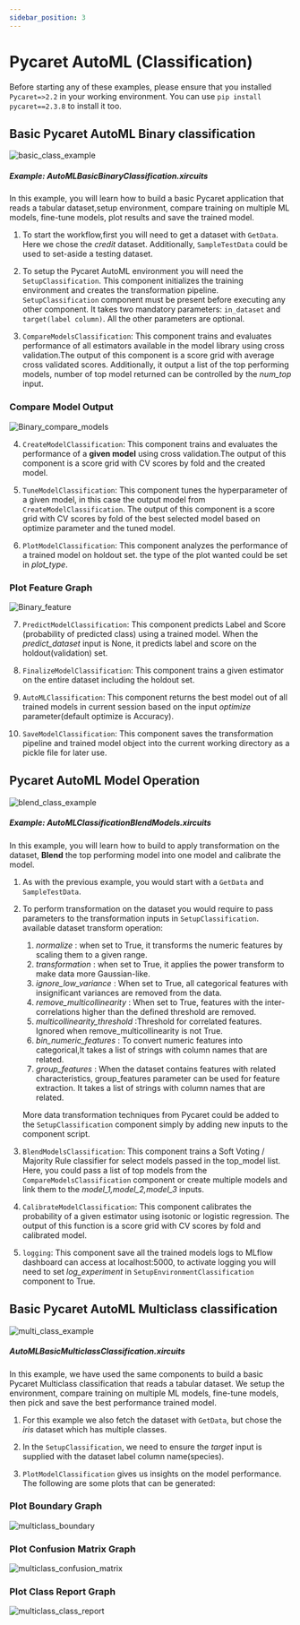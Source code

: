 ```yaml
---
sidebar_position: 3
---
```


# Pycaret AutoML (Classification)

Before starting any of these examples, please ensure that you installed <code>Pycaret=>2.2</code> in your working environment. You can use <code>pip install pycaret==2.3.8</code> to install it too.    
## Basic Pycaret AutoML Binary classification
![basic_class_example](pycaret_images/basic_class_example.gif)
##### Example: AutoMLBasicBinaryClassification.xircuits

In this example, you will learn how to build a basic Pycaret application that reads a tabular dataset,setup environment, compare training on multiple ML models, fine-tune models, plot results and save the trained model.

1. To start the workflow,first you will need to get a dataset with  `GetData`. Here we chose the *credit* dataset. Additionally, `SampleTestData` could be used to set-aside a testing dataset. 
   
2. To setup the Pycaret AutoML environment you will need the `SetupClassification`. This component initializes the training environment and creates the transformation pipeline. `SetupClassification` component must be present before executing any other component. It takes two mandatory parameters: `in_dataset` and `target(label column)`. All the other parameters are optional.   
   
3. `CompareModelsClassification`: This component trains and evaluates performance of all estimators available in the model library using cross validation.The output of this component is a score grid with average cross validated scores. Additionally, it output a list of the top performing models, number of top model returned can be controlled by the *num_top* input. 
   
### Compare Model Output
![Binary_compare_models](pycaret_images/Binary_compare_models.png)

4. `CreateModelClassification`: This component trains and evaluates the performance of a **given model** using cross validation.The output of this component is a score grid with CV scores by fold and the created model. 

5. `TuneModelClassification`: This component tunes the hyperparameter of a given model, in this case the output model from `CreateModelClassification`. The output of this component is a score grid with CV scores by fold of the best selected model based on optimize parameter and the tuned model. 
   
6. `PlotModelClassification`: This component analyzes the performance of a trained model on holdout set. the type of the plot wanted could be set in *plot_type*.

### Plot Feature Graph
![Binary_feature](pycaret_images/Binary_feature.png)


7. `PredictModelClassification`: This component predicts Label and Score (probability of predicted class) using a trained model. When the *predict_dataset* input is None, it predicts label and score on the holdout(validation) set.
   
8. `FinalizeModelClassification`: This component trains a given estimator on the entire dataset including the holdout set.
   
8.  `AutoMLClassification`: This component returns the best model out of all trained models in current session based on the input *optimize* parameter(default optimize is Accuracy). 
    
10.  `SaveModelClassification`: This component saves the transformation pipeline and trained model object into the current working directory as a pickle file for later use.

## Pycaret AutoML Model Operation
![blend_class_example](pycaret_images/blend_class_example.gif)
##### Example: AutoMLClassificationBlendModels.xircuits 

In this example, you will learn how to build to apply transformation on the dataset, **Blend** the top performing model into one model and calibrate the model.

1. As with the previous example, you would start with a `GetData` and `SampleTestData`.

2. To perform transformation on the dataset you would require to pass parameters to the transformation inputs in `SetupClassification`. available dataset transform operation:
   1. *normalize* : when set to True, it transforms the numeric features by scaling them to a given range. 
   2. *transformation* : when set to True, it applies the power transform to make data more Gaussian-like.   
   3. *ignore_low_variance* : When set to True, all categorical features with insignificant variances are removed from the data.
   4. *remove_multicollinearity* : When set to True, features with the inter-correlations higher than the defined threshold are removed.
   5. *multicollinearity_threshold* :Threshold for correlated features. Ignored when remove_multicollinearity is not True.
   6. *bin_numeric_features* : To convert numeric features into categorical,It takes a list of strings with column names that are related.
   7. *group_features* : When the dataset contains features with related characteristics, group_features parameter can be used for feature extraction. It takes a list of strings with column names that are related.

    More data transformation techniques from Pycaret could be added to the `SetupClassification` component simply by adding new inputs to the component script. 

3. `BlendModelsClassification`: This component trains a Soft Voting / Majority Rule classifier for select models passed in the top_model list. Here, you could pass a list of top models from the `CompareModelsClassification` component or create multiple models and link them to the *model_1,model_2,model_3* inputs. 

4. `CalibrateModelClassification`: This component calibrates the probability of a given estimator using isotonic or logistic regression. The output of this function is a score grid with CV scores by fold and calibrated model. 

5. `logging`: This component save all the trained models logs to MLflow dashboard can access at localhost:5000, to activate logging you will need to set *log_experiment* in `SetupEnvironmentClassification` component to True.  


## Basic Pycaret AutoML Multiclass classification
![multi_class_example](pycaret_images/multi_class_example.gif)
##### AutoMLBasicMulticlassClassification.xircuits

In this example, we have used the same components to build a basic Pycaret Multiclass classification that reads a tabular dataset. We setup the environment, compare training on multiple ML models, fine-tune models, then pick and save the best performance trained model.

1. For this example we also fetch the dataset with  `GetData`,  but chose the *iris* dataset which has multiple classes.
   
2. In the `SetupClassification`, we need to ensure the *target* input is supplied with the dataset label column name(species).
   
3. `PlotModelClassification` gives us insights on the model performance. The following are some plots that can be generated:

### Plot Boundary Graph 

![multiclass_boundary](pycaret_images/multiclass_boundary.png)

### Plot Confusion Matrix Graph

![multiclass_confusion_matrix](pycaret_images/multiclass_confusion_matrix.png)

### Plot Class Report Graph

![multiclass_class_report](pycaret_images/multiclass_class_report.png)
